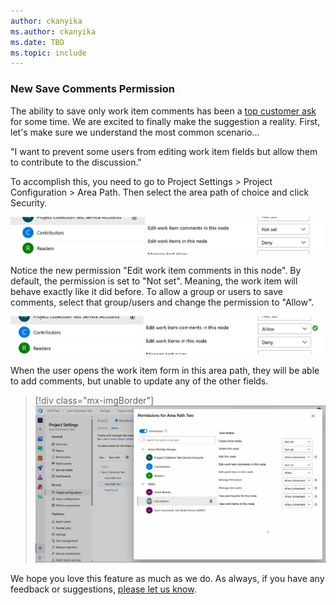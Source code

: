 ```yaml
---
author: ckanyika
ms.author: ckanyika
ms.date: TBD
ms.topic: include
---
```


### New Save Comments Permission

The ability to save only work item comments has been a [top customer ask](https://developercommunity.visualstudio.com/t/separate-rights-for-work-item-discussion/365819) for some time. We are excited to finally make the suggestion a reality. First, let's make sure we understand the most common scenario...

"I want to prevent some users from editing work item fields but allow them to contribute to the discussion."

To accomplish this, you need to go to Project Settings > Project Configuration > Area Path. Then select the area path of choice and click Security.

![Area Path](../../media/216-boards-01.png)

Notice the new permission "Edit work item comments in this node".  By default, the permission is set to "Not set". Meaning, the work item will behave exactly like it did before. To allow a group or users to save comments, select that group/users and change the permission to "Allow".

![New Permission](../../media/216-boards-02.png)

When the user opens the work item form in this area path, they will be able to add comments, but unable to update any of the other fields.

> [!div class="mx-imgBorder"]
> ![Gif to demo editing of shareable picklist fields.](../../media/216-boards-01.gif "gif to demo editing of shareable picklist fields")

We hope you love this feature as much as we do. As always, if you have any feedback or suggestions, [please let us know](https://developercommunity.visualstudio.com/AzureDevOpsServerTFS/suggest).


